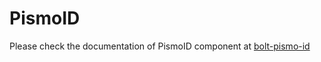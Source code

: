 # PismoID

Please check the documentation of PismoID component at [bolt-pismo-id](https://bolt.pismolabs.io/packages-core-components-pismo-id)
